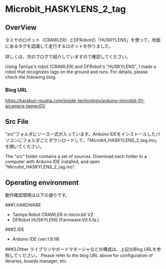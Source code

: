 # Microbit_HASKYLENS_2_tag

## OverView
タミヤのロボット（CRAWLER）とDFRobotの「HUSKYLENS」を使って、地面にあるタグを認識して走行するロボットを作りました。

詳しくは、次のブログで紹介していますので確認してください。

Using Tamiya's robot (CRAWLER) and DFRobot's "HUSKYLENS", I made a robot that recognizes tags on the ground and runs.
For details, please check the following blog.

### Blog URL
https://karakuri-musha.com/inside-technology/arduino-microbit-01-aicamera-tagrec01/

## Src File
"src"フォルダにソース一式が入っています。Arduino IDEをインストールしたパソコンにフォルダごとダウンロードして、「Microbit_HASKYLENS_2_tag.ino」を開いてください。

The "src" folder contains a set of sources. Download each folder to a computer with Arduino IDE installed, and open "Microbit_HASKYLENS_2_tag.ino".

## Operating environment
動作確認環境は以下の通りです。

###1.HARDWARE
- Tamiya Robot CRAWLER
   in micro:bit V2 
- DFRobot HUSKYLENS (Farmware:V0.5.1a.)

###2.IDE
- Arduino IDE (ver:1.8.19)

###3.Other
 ライブラリやボードマネージャなどの構成は、上記のBlog URLを参照してください。
 Please refer to the blog URL above for configuration of libraries, boards manager, etc.
